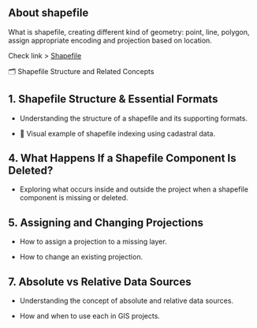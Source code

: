 ## About shapefile

 What is shapefile, creating different kind of geometry: point, line, polygon, assign appropriate encoding and projection based on location.

Check link > [Shapefile](https://en.wikipedia.org/wiki/Shapefile)

🗂️ Shapefile Structure and Related Concepts
## 1. Shapefile Structure & Essential Formats
* Understanding the structure of a shapefile and its supporting formats.

* :mag_right:  Visual example of shapefile indexing using cadastral data.

## 4. What Happens If a Shapefile Component Is Deleted?
* Exploring what occurs inside and outside the project when a shapefile component is missing or deleted.

## 5. Assigning and Changing Projections
* How to assign a projection to a missing layer.

* How to change an existing projection.


## 7. Absolute vs Relative Data Sources
* Understanding the concept of absolute and relative data sources.

* How and when to use each in GIS projects.